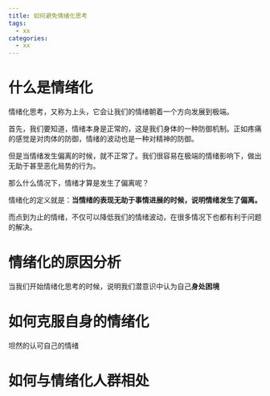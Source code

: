 ```yaml
---
title: 如何避免情绪化思考
tags:
  - xx
categories:
  - xx
---
```

# **什么是情绪化**
情绪化思考，又称为上头，它会让我们的情绪朝着一个方向发展到极端。

首先，我们要知道，情绪本身是正常的，这是我们身体的一种防御机制。正如疼痛的感觉是对肉体的防御，情绪的波动也是一种对精神的防御。

但是当情绪发生偏离的时候，就不正常了。我们很容易在极端的情绪影响下，做出无助于甚至恶化局势的行为。

那么什么情况下，情绪才算是发生了偏离呢？

情绪化的定义就是：**当情绪的表现无助于事情进展的时候，说明情绪发生了偏离。**

而点到为止的情绪，不仅可以降低我们的情绪波动，在很多情况下也都有利于问题的解决。


# 情绪化的原因分析
当我们开始情绪化思考的时候，说明我们潜意识中认为自己**身处困境**

# 如何克服自身的情绪化
坦然的认可自己的情绪
# 如何与情绪化人群相处
